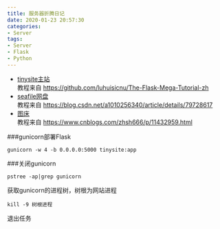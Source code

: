 ```yaml
---
title: 服务器折腾日记
date: 2020-01-23 20:57:30
categories: 
- Server
tags:
- Server
- Flask
- Python
---
```


- [tinysite主站](http://120.55.88.72:5000/login)  
教程来自 <https://github.com/luhuisicnu/The-Flask-Mega-Tutorial-zh>  
- [seafile网盘](http://120.55.88.72:8000)     
教程来自 <https://blog.csdn.net/a1010256340/article/details/79728617>  
- [图床](http://120.55.88.72:8001)  
教程来自 <https://www.cnblogs.com/zhsh666/p/11432959.html>  

###gunicorn部署Flask  
```shell
gunicorn -w 4 -b 0.0.0.0:5000 tinysite:app
```  

###关闭gunicorn
```shell
pstree -ap|grep gunicorn
```
获取gunicorn的进程树，树根为网站进程
```shell
kill -9 树根进程
```
退出任务